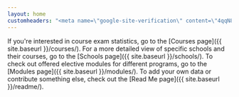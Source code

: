 ```yaml
---
layout: home
customheaders: "<meta name=\"google-site-verification\" content=\"4qqN8bYRCVGIAtFA-kHT1A4sywKWNPUlq4Wa6VwzdLE\" />"
---
```


If you're interested in course exam statistics, go to the [Courses page]({{ site.baseurl }}/courses/).
For a more detailed view of specific schools and their courses, go to the [Schools page]({{ site.baseurl }}/schools/).
To check out offered elective modules for different programs, go to the [Modules page]({{ site.baseurl }}/modules/).
To add your own data or contribute something else, check out the [Read Me page]({{ site.baseurl }}/readme/).
